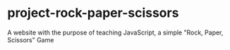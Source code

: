 # project-rock-paper-scissors
A website with the purpose of teaching JavaScript, a simple "Rock, Paper, Scissors" Game
